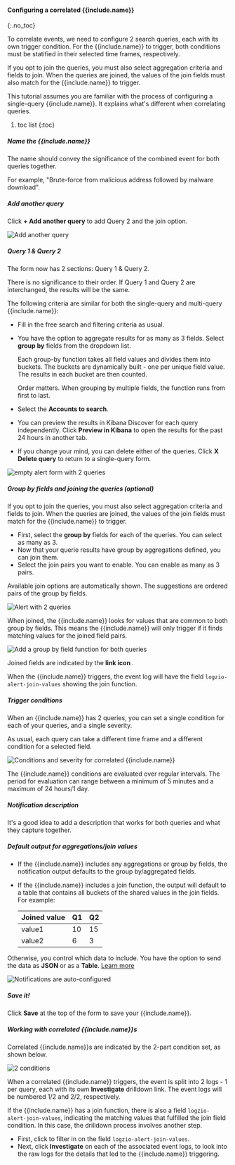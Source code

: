 #### Configuring a correlated {{include.name}}
{:.no_toc}

To correlate events, we need to configure 2 search queries, each with its own trigger condition. For the {{include.name}} to trigger, both conditions must be statified in their selected time frames, respectively.

If you opt to join the queries, you must also select aggregation criteria and fields to join. When the queries are joined, the values of the join fields must also match for the {{include.name}} to trigger.

This tutorial assumes you are familiar with the process of configuring a single-query {{include.name}}.
It explains what's different when correlating queries.


1. toc list
{:toc}

<div class="tasklist">

##### Name the {{include.name}}

The name should convey the significance of the combined event for both queries together.

For example, "Brute-force from malicious address followed by malware download".

##### Add another query

Click **+ Add another query** to add Query 2 and the join option.

![Add another query](https://dytvr9ot2sszz.cloudfront.net/logz-docs/correlated-alerts/add-another-query.png)

##### Query 1 & Query 2

The form now has 2 sections: Query 1 & Query 2.

There is no significance to their order. If Query 1 and Query 2 are interchanged, the results will be the same.

The following criteria are similar for both the single-query and multi-query {{include.name}}:

* Fill in the free search and filtering criteria as usual.
* You have the option to aggregate results for as many as 3 fields. Select **group by** fields from the dropdown list.
    
  Each group-by function takes all field values and divides them into buckets. The buckets are dynamically built - one per unique field value. The results in each bucket are then counted.

  Order matters. When grouping by multiple fields, the function runs from first to last.
* Select the **Accounts to search**.
* You can preview the results in Kibana Discover for each query independently. Click **Preview in Kibana** to open the results for the past 24 hours in another tab.
* If you change your mind, you can delete either of the queries. Click **X Delete query** to return to a single-query form.

![empty alert form with 2 queries](https://dytvr9ot2sszz.cloudfront.net/logz-docs/correlated-alerts/query1and2.png)

##### Group by fields and joining the queries (_optional_)

If you opt to join the queries, you must also select aggregation criteria and fields to join. When the queries are joined, the values of the join fields must match for the {{include.name}} to trigger.

* First, select the **group by** fields for each of the queries. You can select as many as 3.
* Now that your querie results have group by aggregations defined, you can join them.
* Select the join pairs you want to enable. You can enable as many as 3 pairs.

Available join options are automatically shown. The suggestions are ordered pairs of the group by fields.

![Alert with 2 queries](https://dytvr9ot2sszz.cloudfront.net/logz-docs/correlated-alerts/2-queries.png)

When joined, the {{include.name}} looks for values that are common to both group by fields. This means the {{include.name}} will only trigger if it finds matching values for the joined field pairs.

![Add a group by field function for both queries](https://dytvr9ot2sszz.cloudfront.net/logz-docs/correlated-alerts/correlated-join-queries.png)

Joined fields are indicated by the **link icon <i class="fas fa-link"></i>**.

When the {{include.name}} triggers, the event log will have the field `logzio-alert-join-values` showing the join function.

##### Trigger conditions

When an {{include.name}} has 2 queries, you can set a single condition for each of your queries, and a single severity.

As usual, each query can take a different time frame and a different condition for a selected field.

![Conditions and severity for correlated {{include.name}}](https://dytvr9ot2sszz.cloudfront.net/logz-docs/correlated-alerts/correlated-trigger-conditions.png)

The {{include.name}} conditions are evaluated over regular intervals. The period for evaluation can range between a minimum of 5 minutes and a maximum of 24 hours/1 day.

##### Notification description

It's a good idea to add a description that works for both queries and what they capture together.

##### Default output for aggregations/join values

* If the {{include.name}} includes any aggregations or group by fields, the notification output defaults to the group by/aggregated fields.

* If the {{include.name}} includes a join function, the output will default to a table that contains all buckets of the shared values in the join fields. For example:

    | Joined value | Q1 | Q2 |
    |---|---|---|
    |value1       |       10  |  15|
    |value2       |       6   |  3 |


Otherwise, you control which data to include. You have the option to send the data
as **JSON** or as a **Table**. [Learn more](/user-guide/alerts/configure-an-alert.html#output-format)

![Notifications are auto-configured](https://dytvr9ot2sszz.cloudfront.net/logz-docs/correlated-alerts/correlated-output-options.png)

##### Save it!

Click **Save** at the top of the form to save your {{include.name}}.

##### Working with correlated {{include.name}}s

Correlated {{include.name}}s are indicated by the 2-part condition set, as shown below.

![2 conditions](https://dytvr9ot2sszz.cloudfront.net/logz-docs/correlated-alerts/2-conditions.png)

When a correlated {{include.name}} triggers, the event is split into 2 logs - 1 per query, each with its own **Investigate** drilldown link. The event logs will be numbered 1/2 and 2/2, respectively.

If the {{include.name}} has a join function, there is also a field `logzio-alert-join-values`, indicating the matching values that fulfilled the join field condition.
In this case, the drilldown process involves another step.

* First, click **<i class="fas fa-search-plus"></i>** to filter in on the field `logzio-alert-join-values`. 
* Next, click **Investigate** on each of the associated event logs, to look into the raw logs for the details that led to the {{include.name}} triggering.

</div>
